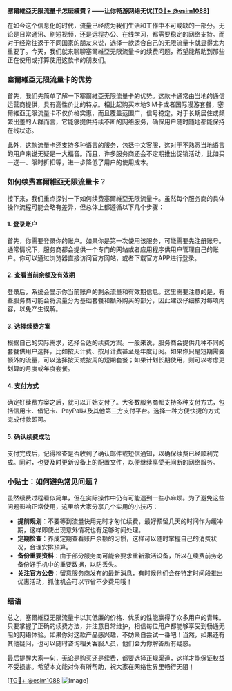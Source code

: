 **塞爾維亞无限流量卡怎麽續費？——让你畅游网络无忧[[TG💪+ @esim1088](https://t.me/s/esim1088)]**

在如今这个信息化的时代，流量已经成为我们生活和工作中不可或缺的一部分。无论是日常通讯、刷短视频，还是远程办公、在线学习，都需要稳定的网络支持。而对于经常往返于不同国家的朋友来说，选择一款适合自己的无限流量卡就显得尤为重要了。今天，我们就来聊聊塞爾維亞无限流量卡的续费问题，希望能帮助到那些正在使用或打算使用这款卡的朋友们。

### 塞爾維亞无限流量卡的优势

首先，我们先简单了解一下塞爾維亞无限流量卡的优势。这款卡通常由当地的通信运营商提供，具有高性价比的特点。相比起购买本地SIM卡或者国际漫游套餐，塞爾維亞无限流量卡不仅价格实惠，而且覆盖范围广，信号稳定。对于长期居住或频繁出差的人群而言，它能够提供持续不断的网络服务，确保用户随时随地都能保持在线状态。

此外，这款流量卡还支持多种语言的服务，包括中文客服，这对于不熟悉当地语言的用户来说无疑是一大福音。而且，许多服务商还会不定期推出促销活动，比如买一送一、限时折扣等，进一步降低了用户的使用成本。

### 如何续费塞爾維亞无限流量卡？

接下来，我们重点探讨一下如何续费塞爾維亞无限流量卡。虽然每个服务商的具体操作流程可能会略有差异，但总体上都遵循以下几个步骤：

#### 1. 登录账户

首先，你需要登录你的账户。如果你是第一次使用该服务，可能需要先注册账号。通常情况下，服务商都会提供一个专门的网站或者应用程序供用户管理自己的账户。你可以通过浏览器直接访问官方网站，或者下载官方APP进行登录。

#### 2. 查看当前余额及有效期

登录后，系统会显示你当前账户的剩余流量和有效期信息。这里需要注意的是，有些服务商可能会将流量分为基础套餐和额外购买的部分，因此建议仔细核对每项内容，以免产生误解。

#### 3. 选择续费方案

根据自己的实际需求，选择合适的续费方案。一般来说，服务商会提供几种不同的套餐供用户选择，比如按天计费、按月计费甚至是年度订阅。如果你只是短期需要额外的流量，可以选择按天或按周的短期套餐；如果计划长期使用，则可以考虑更划算的月度或年度套餐。

#### 4. 支付方式

确定好续费方案之后，就可以开始支付了。大多数服务商都支持多种支付方式，包括信用卡、借记卡、PayPal以及其他第三方支付平台。选择一种方便快捷的方式完成付款即可。

#### 5. 确认续费成功

支付完成后，记得检查是否收到了确认邮件或短信通知，以确保续费已经顺利完成。同时，也要及时更新设备上的配置文件，以便继续享受无间断的网络服务。

### 小贴士：如何避免常见问题？

虽然续费过程看似简单，但在实际操作中仍有可能遇到一些小麻烦。为了避免这些问题影响正常使用，这里给大家分享几个实用的小技巧：

- **提前规划**：不要等到流量快用完时才匆忙续费，最好预留几天的时间作为缓冲期，这样即使出现意外情况也有足够时间处理。
- **定期检查**：养成定期查看账户余额的习惯，这样可以随时掌握自己的消费状况，合理安排预算。
- **备份重要资料**：由于部分服务商可能会要求重新激活设备，所以在续费前务必备份好手机中的重要数据，以防丢失。
- **关注官方公告**：留意服务商发布的最新消息，有时候他们会在特定时间段推出优惠活动，抓住机会可以节省不少费用哦！

### 结语

总之，塞爾維亞无限流量卡以其低廉的价格、优质的性能赢得了众多用户的青睐。只要掌握了正确的续费方法，并注意日常维护，相信每位用户都能够享受到畅通无阻的网络体验。如果你对这款产品感兴趣，不妨亲自尝试一番吧！当然，如果还有其他疑问，也可以随时咨询相关客服人员，他们会为你解答所有疑惑。

最后提醒大家一句，无论是购买还是续费，都要选择正规渠道，这样才能保证权益不受损害。希望本文能对你有所帮助，祝大家在网络世界里畅行无阻！

[[TG💪+ @esim1088](https://t.me/s/esim1088) ![Image](https://i.postimg.cc/4NQfJmqS/Snipaste-2025-05-13-00-14-12.png)]